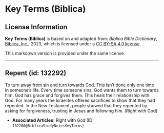 # Key Terms (Biblica)

## License Information

**Key Terms (Biblica)** is based on and adapted from: _Biblica Bible Dictionary_, [Biblica, Inc.](https://www.biblica.com/), 2023, which is licensed under a [CC BY-SA 4.0 license](https://creativecommons.org/licenses/by-sa/4.0/legalcode.en).

This markdown version is provided under the same license.



--------------------------------

## Repent (id: 132292)

To turn away from sin and turn towards God. This isn’t done only one time in someone’s life. Every time someone sins, God wants them to turn towards him. God has grace and forgives them. This heals their relationship with God. For many years the Israelites offered sacrifices to show that they had repented. In the New Testament, people showed that they repented by asking for forgiveness, trusting in Jesus and following him. (Right with God)

* **Associated Articles:** Right with God (ID: `132200@BiblicaStudyNotesKeyTerms`)

